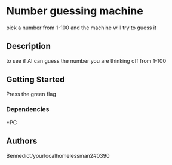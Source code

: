 # Number guessing machine

pick a number from 1-100 and the machine will try to guess it

## Description

to see if AI can guess the number you are thinking off from 1-100

## Getting Started

Press the green flag

### Dependencies

*PC


## Authors

Bennedict/yourlocalhomelessman2#0390
